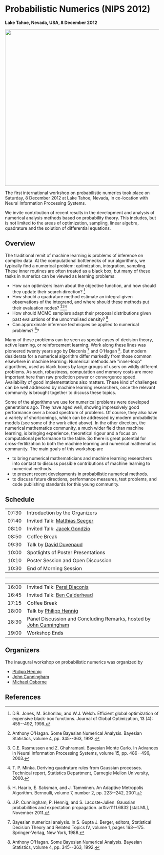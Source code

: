 # Probabilistic Numerics (NIPS 2012)

**Lake Tahoe, Nevada, USA, 8 December 2012**

<img src="../../_static/img/meetings/PASCAL2.png" width="512" align="center">

The first international workshop on probabilistic numerics took place on Saturday, 8 December 2012 at Lake Tahoe, Nevada, in co-location with Neural Information Processing Systems.

We invite contribution of recent results in the development and analysis of numerical analysis methods based on probability theory. This includes, but is not limited to the areas of optimization, sampling, linear algebra, quadrature and the solution of differential equations.

## Overview

The traditional remit of machine learning is problems of inference on complex data. At the computational bottlenecks of our algorithms, we typically find a numerical problem: optimization, integration, sampling. These inner routines are often treated as a black box, but many of these tasks in numerics can be viewed as learning problems:

- How can optimizers learn about the objective function, and how should they update their search direction? [^1]
- How should a quadrature method estimate an integral given observations of the integrand, and where should these methods put their evaluation nodes? [^2][^3][^4]
- How should MCMC samplers adapt their proposal distributions given past evaluations of the unnormalised density? [^5]
- Can approximate inference techniques be applied to numerical problems? [^6]?

Many of these problems can be seen as special cases of decision theory, active learning, or reinforcement learning. Work along these lines was pioneered twenty years ago by Diaconis [^7] and O'Hagan [^2]. But modern desiderata for a numerical algorithm differ markedly from those common elsewhere in machine learning: Numerical methods are "inner-loop" algorithms, used as black boxes by large groups of users on wildly different problems. As such, robustness, computation and memory costs are more important here than raw prediction power or convergence speed. Availability of good implementations also matters. These kind of challenges can be well addressed by machine learning researchers, once the relevant community is brought together to discuss these topics.

Some of the algorithms we use for numerical problems were developed generations ago. They have aged well, showing impressively good performance over a broad spectrum of problems. Of course, they also have a variety of shortcomings, which can be addressed by modern probabilistic models (see some of the work cited above). In the other direction, the numerical mathematics community, a much wider field than machine learning, is bringing experience, theoretical rigour and a focus on computational performance to the table. So there is great potential for cross-fertilization to both the machine learning and numerical mathematics community. The main goals of this workshop are

- to bring numerical mathematicians and machine learning researchers into contact to discuss possible contributions of machine learning to numerical methods.
- to present recent developments in probabilistic numerical methods.
- to discuss future directions, performance measures, test problems, and code publishing standards for this young community.

## Schedule

<table>
	<tr><td width="50">07:30</td><td width="700">Introduction by
	  the Organizers</td></tr>
	<tr><td width="50">07:40</td><td width="700">Invited Talk:
	<a href="http://lapmal.epfl.ch/"> Matthias
       Seeger</a></td></tr>
	<tr><td width="50">08:10</td><td width="700">Invited Talk:
	  <a href="http://www.maths.ed.ac.uk/~gondzio/">Jacek Gondzio
       </a></td></tr>
	<tr><td width="50">08:50</td><td width="700">Coffee Break</td></tr>
	<tr><td width="50">09:30</td><td width="700">Talk by <a href="http://mlg.eng.cam.ac.uk/duvenaud/">David
	Duvenaud</a></td></tr>
	<tr><td width="50">10:00</td><td width="700">Spotlights of
	Poster Presentations</td></tr>
	<tr><td width="50">10:10</td><td width="700">Poster Session and
	Open Discussion</td></tr>
	<tr><td width="50">10:30</td><td width="700">End of Morning
	Session</td></tr>
      </table><hr>
     <table>
	<tr><td width="50">16:00</td><td width="700">Invited Talk:
	<a href="http://www-stat.stanford.edu/~cgates/PERSI/">Persi
       Diaconis</a></td></tr>
	<tr><td width="50">16:45</td><td width="700">Invited Talk:
	<a href="http://www.ucl.ac.uk/statistics/people/bencalderhead">Ben
       Calderhead</a></td></tr>
	<tr><td width="50">17:15</td><td width="700">Coffee Break
	</td></tr>
	<tr><td width="50">18:00</td><td width="700">Talk by <a href="http://www.is.tuebingen.mpg.de/nc/employee/details/phennig.html#=0">Philipp Hennig</a>
	</td></tr>
	<tr><td width="50">18:30</td><td width="700">Panel Discussion
	and Concluding Remarks, hosted by <a href="http://cunningham.wustl.edu">John Cunningham</a>
	</td></tr>
	<tr><td width="50">19:00</td><td width="700">Workshop Ends
	</td></tr>
</table>

## Organizers

The inaugural workshop on probabilistic numerics was organized by
- [Philipp Hennig](https://uni-tuebingen.de/fakultaeten/mathematisch-naturwissenschaftliche-fakultaet/fachbereiche/informatik/lehrstuehle/methoden-des-maschinellen-lernens/personen/philipp-hennig/)
- [John Cunningham](https://stat.columbia.edu/~cunningham/)
- [Michael Osborne](https://www.robots.ox.ac.uk/~mosb/)


## References

[^1]: D.R. Jones, M. Schonlau, and W.J. Welch. Efficient global optimization of expensive black-box functions. Journal of Global Optimization, 13 (4): 455--492, 1998.
[^2]: Anthony O'Hagan. Some Bayesian Numerical Analysis. Bayesian Statistics, volume 4, pp. 345--363, 1992.
[^3]: C.E. Rasmussen and Z. Ghahramani. Bayesian Monte Carlo. In Advances in Neural Information Processing Systems, volume 15, pp. 489--496, 2003.
[^4]: T. P. Minka. Deriving quadrature rules from Gaussian processes. Technical report, Statistics Department, Carnegie Mellon University, 2000.
[^5]: H. Haario, E. Saksman, and J. Tamminen. An Adaptive Metropolis Algorithm. Bernoulli, volume 7, number 2, pp. 223--242, 2001.
[^6]: J.P. Cunningham, P. Hennig, and S. Lacoste-Julien. Gaussian probabilities and expectation propagation. arXiv:1111.6832 [stat.ML], November 2011.
[^7]: Bayesian numerical analysis. In S. Gupta J. Berger, editors, Statistical Decision Theory and Related Topics IV, volume 1, pages 163--175. Springer-Verlag, New York, 1988.
